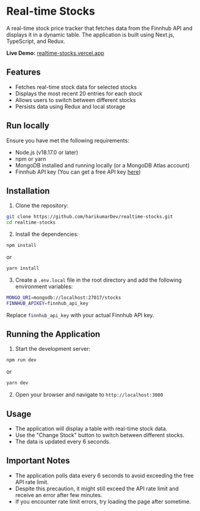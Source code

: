 # Real-time Stocks
A real-time stock price tracker that fetches data from the Finnhub API and displays it in a dynamic table. The application is built using Next.js, TypeScript, and Redux.

**Live Demo:** [realtime-stocks.vercel.app](https://realtime-stocks.vercel.app)

## Features
- Fetches real-time stock data for selected stocks
- Displays the most recent 20 entries for each stock
- Allows users to switch between different stocks
- Persists data using Redux and local storage

## Run locally
Ensure you have met the following requirements:

- Node.js (v18.17.0 or later)
- npm or yarn
- MongoDB installed and running locally (or a MongoDB Atlas account)
- Finnhub API key (You can get a free API key [here](https://finnhub.io/register))

## Installation
1. Clone the repository:
```bash
git clone https://github.com/harikumarDev/realtime-stocks.git
cd realtime-stocks
```

2. Install the dependencies:
```bash
npm install
```
or
```bash
yarn install
```

3. Create a `.env.local` file in the root directory and add the following environment variables:
```bash
MONGO_URI=mongodb://localhost:27017/stocks
FINNHUB_APIKEY=finnhub_api_key
```

Replace `finnhub_api_key` with your actual Finnhub API key.

## Running the Application

1. Start the development server:
```bash
npm run dev
```
or
```bash
yarn dev
```

2. Open your browser and navigate to `http://localhost:3000`

## Usage
- The application will display a table with real-time stock data.
- Use the "Change Stock" button to switch between different stocks.
- The data is updated every 6 seconds.

## Important Notes
- The application polls data every 6 seconds to avoid exceeding the free API rate limit.
- Despite this precaution, it might still exceed the API rate limit and receive an error after few minutes.
- If you encounter rate limit errors, try loading the page after sometime.
